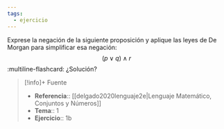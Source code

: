 ```yaml
---
tags:
  - ejercicio
---
```

Exprese la negación de la siguiente proposición y aplique las leyes de De Morgan para simplificar esa negación:
$$(p \lor q) \land r$$
:multiline-flashcard:
¿Solución?

>[!info]+ Fuente
>- **Referencia**:: [[delgado2020lenguaje2e|Lenguaje Matemático, Conjuntos y Números]]
>- **Tema**:: 1
>- **Ejercicio**:: 1b

